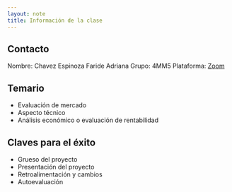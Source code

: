 ```yaml
---
layout: note
title: Información de la clase
---
```


## Contacto

Nombre: Chavez Espinoza Faride Adriana
Grupo: 4MM5
Plataforma: [Zoom](https://us04web.zoom.us/j/3889287438?pwd=WjcwUmtCUWIyOWlCQTFROEtHK25jZz09&fbclid=IwAR2QE0cDuvf8Hv2_JvDQvBbz_Fnpapiwwj_7zWQRAF650-snCMmWBUbjqYY)

## Temario
* Evaluación de mercado
* Aspecto técnico
* Análisis económico o evaluación de rentabilidad

## Claves para el éxito
* Grueso del proyecto
* Presentación del proyecto
* Retroalimentación y cambios
* Autoevaluación